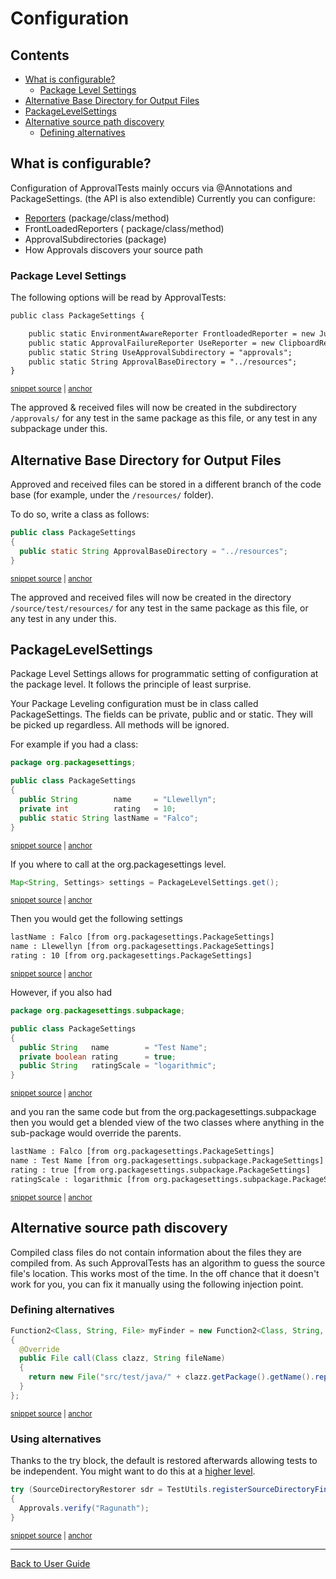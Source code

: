 <a id="top"></a>

# Configuration

<!-- toc -->
## Contents

  * [What is configurable?](#what-is-configurable)
    * [Package Level Settings](#package-level-settings)
  * [Alternative Base Directory for Output Files](#alternative-base-directory-for-output-files)
  * [PackageLevelSettings](#packagelevelsettings)
  * [Alternative source path discovery](#alternative-source-path-discovery)
    * [Defining alternatives](#defining-alternatives)<!-- endToc -->

## What is configurable?
Configuration of ApprovalTests mainly occurs via @Annotations and PackageSettings. 
(the API is also extendible) 
Currently you can configure:

 * [Reporters](Reporters.md#class-and-method-level) (package/class/method)
 * FrontLoadedReporters ( package/class/method)
 * ApprovalSubdirectories (package)
 * How Approvals discovers your source path

### Package Level Settings
The following options will be read by ApprovalTests:
<!-- snippet: ApprovalTestPackageSettingsTest.createPackageSettingDocumentation.approved.txt -->
<a id='snippet-ApprovalTestPackageSettingsTest.createPackageSettingDocumentation.approved.txt'></a>
```txt
public class PackageSettings {

    public static EnvironmentAwareReporter FrontloadedReporter = new JunitReporter();
    public static ApprovalFailureReporter UseReporter = new ClipboardReporter();
    public static String UseApprovalSubdirectory = "approvals";
    public static String ApprovalBaseDirectory = "../resources";
}
```
<sup><a href='/approvaltests-tests/src/test/java/org/approvaltests/core/ApprovalTestPackageSettingsTest.createPackageSettingDocumentation.approved.txt#L1-L7' title='Snippet source file'>snippet source</a> | <a href='#snippet-ApprovalTestPackageSettingsTest.createPackageSettingDocumentation.approved.txt' title='Start of snippet'>anchor</a></sup>
<!-- endSnippet -->

The approved & received files will now be created in the subdirectory `/approvals/` for any test in the same package as this file, or any test in any subpackage under this.  

## Alternative Base Directory for Output Files  

Approved and received files can be stored in a different branch of the code base (for example, under the `/resources/` folder).

To do so, write a class as follows:    

<!-- snippet: package_settings_approval_base_directory -->
<a id='snippet-package_settings_approval_base_directory'></a>
```java
public class PackageSettings
{
  public static String ApprovalBaseDirectory = "../resources";
}
```
<sup><a href='/approvaltests-tests/src/test/java/org/approvaltests/packagesettings/basedirectory/PackageSettings.java#L3-L8' title='Snippet source file'>snippet source</a> | <a href='#snippet-package_settings_approval_base_directory' title='Start of snippet'>anchor</a></sup>
<!-- endSnippet -->

The approved and received files will now be created in the directory `/source/test/resources/` for any test in the same package as this file, or any test in any under this.  

## PackageLevelSettings  

Package Level Settings allows for programmatic setting of configuration at the package level. It follows the principle of least surprise.   

Your Package Leveling configuration must be in class called PackageSettings. The fields can be private, public and or static. They will be picked up regardless. All methods will be ignored.

For example if you had a class:

<!-- snippet: /approvaltests-tests/src/test/java/org/packagesettings/PackageSettings.java -->
<a id='snippet-/approvaltests-tests/src/test/java/org/packagesettings/PackageSettings.java'></a>
```java
package org.packagesettings;

public class PackageSettings
{
  public String        name     = "Llewellyn";
  private int          rating   = 10;
  public static String lastName = "Falco";
}
```
<sup><a href='/approvaltests-tests/src/test/java/org/packagesettings/PackageSettings.java#L1-L8' title='Snippet source file'>snippet source</a> | <a href='#snippet-/approvaltests-tests/src/test/java/org/packagesettings/PackageSettings.java' title='Start of snippet'>anchor</a></sup>
<!-- endSnippet -->

If you where to call at the org.packagesettings level.

<!-- snippet: package_level_settings_get -->
<a id='snippet-package_level_settings_get'></a>
```java
Map<String, Settings> settings = PackageLevelSettings.get();
```
<sup><a href='/approvaltests-tests/src/test/java/org/packagesettings/PackageSettingsTest.java#L13-L15' title='Snippet source file'>snippet source</a> | <a href='#snippet-package_level_settings_get' title='Start of snippet'>anchor</a></sup>
<!-- endSnippet -->

Then you would get the following settings

<!-- snippet: /approvaltests-tests/src/test/java/org/packagesettings/PackageSettingsTest.testRetrieveValue.approved.txt -->
<a id='snippet-/approvaltests-tests/src/test/java/org/packagesettings/PackageSettingsTest.testRetrieveValue.approved.txt'></a>
```txt
lastName : Falco [from org.packagesettings.PackageSettings] 
name : Llewellyn [from org.packagesettings.PackageSettings] 
rating : 10 [from org.packagesettings.PackageSettings]
```
<sup><a href='/approvaltests-tests/src/test/java/org/packagesettings/PackageSettingsTest.testRetrieveValue.approved.txt#L1-L3' title='Snippet source file'>snippet source</a> | <a href='#snippet-/approvaltests-tests/src/test/java/org/packagesettings/PackageSettingsTest.testRetrieveValue.approved.txt' title='Start of snippet'>anchor</a></sup>
<!-- endSnippet -->

However, if you also had

<!-- snippet: /approvaltests-tests/src/test/java/org/packagesettings/subpackage/PackageSettings.java -->
<a id='snippet-/approvaltests-tests/src/test/java/org/packagesettings/subpackage/PackageSettings.java'></a>
```java
package org.packagesettings.subpackage;

public class PackageSettings
{
  public String   name        = "Test Name";
  private boolean rating      = true;
  public String   ratingScale = "logarithmic";
}
```
<sup><a href='/approvaltests-tests/src/test/java/org/packagesettings/subpackage/PackageSettings.java#L1-L8' title='Snippet source file'>snippet source</a> | <a href='#snippet-/approvaltests-tests/src/test/java/org/packagesettings/subpackage/PackageSettings.java' title='Start of snippet'>anchor</a></sup>
<!-- endSnippet -->

and you ran the same code but from the org.packagesettings.subpackage  
then you would get a blended view of the two classes where anything in the sub-package would override the parents.

<!-- snippet: /approvaltests-tests/src/test/java/org/packagesettings/subpackage/PackageSettingsTest.testRetrieveValueWithOverRide.approved.txt -->
<a id='snippet-/approvaltests-tests/src/test/java/org/packagesettings/subpackage/PackageSettingsTest.testRetrieveValueWithOverRide.approved.txt'></a>
```txt
lastName : Falco [from org.packagesettings.PackageSettings] 
name : Test Name [from org.packagesettings.subpackage.PackageSettings] 
rating : true [from org.packagesettings.subpackage.PackageSettings] 
ratingScale : logarithmic [from org.packagesettings.subpackage.PackageSettings]
```
<sup><a href='/approvaltests-tests/src/test/java/org/packagesettings/subpackage/PackageSettingsTest.testRetrieveValueWithOverRide.approved.txt#L1-L4' title='Snippet source file'>snippet source</a> | <a href='#snippet-/approvaltests-tests/src/test/java/org/packagesettings/subpackage/PackageSettingsTest.testRetrieveValueWithOverRide.approved.txt' title='Start of snippet'>anchor</a></sup>
<!-- endSnippet -->

##  Alternative source path discovery

Compiled class files do not contain information about the files they are compiled from.
As such ApprovalTests has an algorithm to guess the source file's location.
This works most of the time. In the off chance that it doesn't work for you, you can fix it manually using the following injection point.

### Defining alternatives
<!-- snippet: define_alternative_source_directory_finder -->
<a id='snippet-define_alternative_source_directory_finder'></a>
```java
Function2<Class, String, File> myFinder = new Function2<Class, String, File>()
{
  @Override
  public File call(Class clazz, String fileName)
  {
    return new File("src/test/java/" + clazz.getPackage().getName().replaceAll("\\.", "/"));
  }
};
```
<sup><a href='/approvaltests-tests/src/test/java/org/approvaltests/namer/NamerSamples.java#L17-L26' title='Snippet source file'>snippet source</a> | <a href='#snippet-define_alternative_source_directory_finder' title='Start of snippet'>anchor</a></sup>
<!-- endSnippet -->
### Using alternatives
Thanks to the try block, the default is restored afterwards allowing tests to be independent.
You might want to do this at a [higher level](https://stackoverflow.com/questions/43282798/in-junit-5-how-to-run-code-before-all-tests).
<!-- snippet: configure_alternative_source_directory -->
<a id='snippet-configure_alternative_source_directory'></a>
```java
try (SourceDirectoryRestorer sdr = TestUtils.registerSourceDirectoryFinder(myFinder))
{
  Approvals.verify("Ragunath");
}
```
<sup><a href='/approvaltests-tests/src/test/java/org/approvaltests/namer/NamerSamples.java#L27-L32' title='Snippet source file'>snippet source</a> | <a href='#snippet-configure_alternative_source_directory' title='Start of snippet'>anchor</a></sup>
<!-- endSnippet -->

---

[Back to User Guide](README.md#top)
